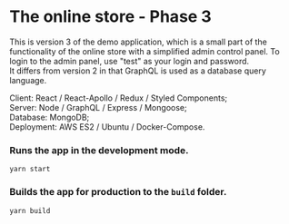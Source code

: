 # The online store - Phase 3  
This is version 3 of the demo application, which is a small part of the functionality of the online store with a simplified admin control panel. To login to the admin panel, use "test" as your login and password.  
It differs from version 2 in that GraphQL is used as a database query language.

Сlient: React / React-Apollo / Redux / Styled Components;  
Server: Node / GraphQL / Express / Mongoose;  
Database: MongoDB;  
Deployment: AWS ES2 / Ubuntu / Docker-Compose.

### Runs the app in the development mode.  
`yarn start`

### Builds the app for production to the `build` folder.  
`yarn build`